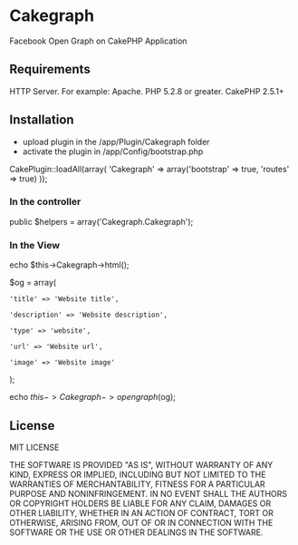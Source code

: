# Cakegraph
Facebook Open Graph on CakePHP Application

<h2>Requirements</h2>

HTTP Server. For example: Apache.
PHP 5.2.8 or greater.
CakePHP 2.5.1+

<h2>Installation</h2>

- upload plugin in the /app/Plugin/Cakegraph folder
- activate the plugin in /app/Config/bootstrap.php

CakePlugin::loadAll(array(
    'Cakegraph' => array('bootstrap' => true, 'routes' => true)
));

<h3>In the controller</h3>

public $helpers = array('Cakegraph.Cakegraph');

<h3>In the View</h3>

echo $this->Cakegraph->html();

$og = array(

	'title' => 'Website title',
	
	'description' => 'Website description',
	
	'type' => 'website',
	
	'url' => 'Website url',
	
	'image' => 'Website image'
	
);
		
echo $this->Cakegraph->opengraph($og); 

<h2>License</h2>

MIT LICENSE

THE SOFTWARE IS PROVIDED "AS IS", WITHOUT WARRANTY OF ANY KIND, EXPRESS OR
IMPLIED, INCLUDING BUT NOT LIMITED TO THE WARRANTIES OF MERCHANTABILITY,
FITNESS FOR A PARTICULAR PURPOSE AND NONINFRINGEMENT. IN NO EVENT SHALL THE
AUTHORS OR COPYRIGHT HOLDERS BE LIABLE FOR ANY CLAIM, DAMAGES OR OTHER
LIABILITY, WHETHER IN AN ACTION OF CONTRACT, TORT OR OTHERWISE, ARISING FROM,
OUT OF OR IN CONNECTION WITH THE SOFTWARE OR THE USE OR OTHER DEALINGS IN THE
SOFTWARE.
